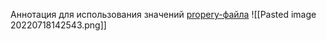 Аннотация для использования значений [propery-файла](Properties.md)
![[Pasted image 20220718142543.png]]